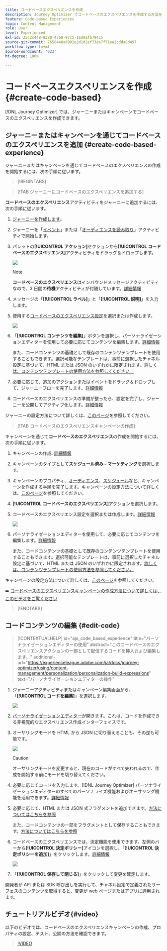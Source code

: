 ```yaml
---
title: コードベースエクスペリエンスを作成
description: Journey Optimizer でコードベースのエクスペリエンスを作成する方法を学ぶ
feature: Code-based Experiences
topic: Content Management
role: User
level: Experienced
exl-id: 25c2c448-9380-47b0-97c5-16d9afb794c5
source-git-commit: 7658448ad902e2d2d2ef73ee7f71ea2cdda8d497
workflow-type: tm+mt
source-wordcount: '623'
ht-degree: 100%

---
```


# コードベースエクスペリエンスを作成 {#create-code-based}

[!DNL Journey Optimizer] では、ジャーニーまたはキャンペーンでコードベースのエクスペリエンスを作成できます。

## ジャーニーまたはキャンペーンを通じてコードベースのエクスペリエンスを追加 {#create-code-based-experience}

ジャーニーまたはキャンペーンを通じてコードベースのエクスペリエンスの作成を開始するには、次の手順に従います。

>[!BEGINTABS]

>[!TAB ジャーニーにコードベースのエクスペリエンスを追加する]

**コードベースのエクスペリエンス**&#x200B;アクティビティをジャーニーに追加するには、次の手順に従います。

1. [ジャーニーを作成します](../building-journeys/journey-gs.md)。

1. ジャーニーを「[イベント](../building-journeys/general-events.md)」または「[オーディエンスを読み取り](../building-journeys/read-audience.md)」アクティビティで開始します。

1. パレットの&#x200B;**[!UICONTROL アクション]**&#x200B;セクションから&#x200B;**[!UICONTROL コードベースのエクスペリエンス]**&#x200B;アクティビティをドラッグ＆ドロップします。

   ![](assets/code-based-activity-journey.png)

   >[!NOTE]
   >
   >**コードベースのエクスペリエンス**&#x200B;はインバウンドメッセージアクティビティなので、3 日間の&#x200B;**待機**&#x200B;アクティビティが付随しています。[詳細情報](../building-journeys/wait-activity.md#auto-wait-node)

1. メッセージの「**[!UICONTROL ラベル]**」と「**[!UICONTROL 説明]**」を入力します。

1. 使用する[コードベースのエクスペリエンス設定](code-based-configuration.md)を選択または作成します。

   ![](assets/code-based-activity-config.png)

1. 「**[!UICONTROL コンテンツを編集]**」ボタンを選択し、パーソナライゼーションエディターを使用して必要に応じてコンテンツを編集します。[詳細情報](#edit-code)

   また、コードコンテンツの基礎として既存のコンテンツテンプレートを使用することもできます。選択可能なテンプレートは、事前に選択したチャネル設定に基づいて、HTML または JSON のいずれかに限定されます。[詳しくは、コンテンツテンプレートの使用方法を参照してください。](../content-management/use-content-templates.md)

1. 必要に応じて、追加のアクションまたはイベントをドラッグ＆ドロップして、ジャーニーフローを完了します。[詳細情報](../building-journeys/about-journey-activities.md)

1. コードベースのエクスペリエンスの準備が整ったら、設定を完了し、ジャーニーを公開してアクティブ化します。[詳細情報](../building-journeys/publishing-the-journey.md)

ジャーニーの設定方法について詳しくは、[このページ](../building-journeys/journey-gs.md)を参照してください。

>[!TAB コードベースのエクスペリエンスキャンペーンの作成]

キャンペーンを通じて&#x200B;**コードベースのエクスペリエンス**&#x200B;の作成を開始するには、次の手順に従います。

1. キャンペーンの作成. [詳細情報](../campaigns/create-campaign.md)

1. キャンペーンのタイプとして&#x200B;**スケジュール済み - マーケティング**&#x200B;を選択します。

1. キャンペーンのプロパティ、[オーディエンス](../audience/about-audiences.md)、[スケジュール](../campaigns/create-campaign.md#schedule)など、キャンペーンを作成する手順を完了します。キャンペーンの設定方法について詳しくは、[このページ](../campaigns/get-started-with-campaigns.md)を参照してください。

1. **[!UICONTROL コードベースのエクスペリエンス]**&#x200B;アクションを選択します。

1. コードベースのエクスペリエンス設定を選択または作成します。[詳細情報](code-based-configuration.md)

   ![](assets/code-based-campaign-surface.png)

1. パーソナライゼーションエディターを使用して、必要に応じてコンテンツを編集します。[詳細情報](#edit-code)

   また、コードコンテンツの基礎として既存のコンテンツテンプレートを使用することもできます。選択可能なテンプレートは、事前に選択したチャネル設定に基づいて、HTML または JSON のいずれかに限定されます。[詳しくは、コンテンツテンプレートの使用方法を参照してください。](../content-management/use-content-templates.md)

   <!--![](assets/code-based-campaign-edit-content.png)-->

キャンペーンの設定方法について詳しくは、[このページ](../campaigns/get-started-with-campaigns.md)を参照してください。

➡️ [コードベースのエクスペリエンスキャンペーンの作成方法について詳しくは、このビデオをご覧ください](#video)

>[!ENDTABS]

## コードコンテンツの編集 {#edit-code}

>[!CONTEXTUALHELP]
>id="ajo_code_based_experience"
>title="パーソナライゼーションエディターの使用"
>abstract="このコードベースのエクスペリエンスアクションの一部として配信するコードを挿入および編集します。"
>additional-url="https://experienceleague.adobe.com/ja/docs/journey-optimizer/using/content-management/personalization/personalization-build-expressions" text="パーソナライゼーションエディターの操作"

1. ジャーニーアクティビティまたはキャンペーン編集画面から、「**[!UICONTROL コードを編集]**」を選択します。

   ![](assets/code-based-campaign-edit-code.png)

1. [パーソナライゼーションエディター](../personalization/personalization-build-expressions.md)が開きます。これは、コードを作成できる非視覚的なエクスペリエンス作成インターフェイスです。

1. オーサリングモードを HTML から JSON に切り替えることも、その逆も可能です。

   ![](assets/code-based-campaign-code-editor.png)

   >[!CAUTION]
   >
   >オーサリングモードを変更すると、現在のコードがすべて失われるので、作成を開始する前にモードを切り替えてください。

1. 必要に応じてコードを入力します。[!DNL Journey Optimizer] パーソナライゼーションエディターのすべてのパーソナライズ機能およびオーサリング機能を活用できます。[詳細情報](../personalization/personalization-build-expressions.md)

1. 必要に応じて、HTML または JSON 式フラグメントを追加できます。[方法についてはこちらを参照](../personalization/use-expression-fragments.md)

   また、コードコンテンツの一部をフラグメントとして保存することもできます。[方法についてはこちらを参照](../content-management/fragments.md#save-as-expression-fragment)

1. コードベースのエクスペリエンスでは、決定機能を使用できます。左側のバーから&#x200B;**[!UICONTROL 決定ポリシー]**&#x200B;アイコンを選択し、「**[!UICONTROL 決定ポリシーを追加]**」をクリックします。[詳細情報](../experience-decisioning/create-decision.md)

   ![](assets/code-based-campaign-create-decision.png)

1. 「**[!UICONTROL 保存して閉じる]**」をクリックして変更を確定します。

開発者が API または SDK 呼び出しを実行して、チャネル設定で定義されたサーフェスのコンテンツを取得すると、変更が web ページまたはアプリに適用されます。

## チュートリアルビデオ{#video}

以下のビデオでは、コードベースのエクスペリエンスキャンペーンの作成、プロパティの設定、テスト、公開の方法を確認できます。

>[!VIDEO](https://video.tv.adobe.com/v/3428868/?quality=12&learn=on)
